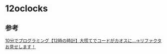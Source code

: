 # 12oclocks
[]()
## 参考
[10分でプログラミング【12時の時計】大慌てでコードがカオスに...→リファクタお見せします！](https://www.youtube.com/watch?v=mf9wRq1sdTU&list=PLs3eD4QT7ow5iMCjrC2eueXceA-ViBRLt&index=2)
